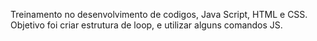 Treinamento no desenvolvimento de codigos, Java Script, HTML e CSS. Objetivo foi criar estrutura de loop, e utilizar alguns comandos JS.
